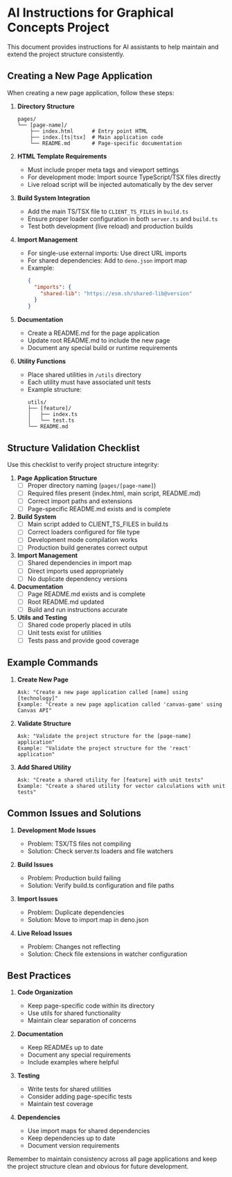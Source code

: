 # AI Instructions for Graphical Concepts Project

This document provides instructions for AI assistants to help maintain and extend the project structure consistently.

## Creating a New Page Application

When creating a new page application, follow these steps:

1. **Directory Structure**
   ```
   pages/
   └── [page-name]/
       ├── index.html      # Entry point HTML
       ├── index.[ts|tsx]  # Main application code
       └── README.md       # Page-specific documentation
   ```

2. **HTML Template Requirements**
   - Must include proper meta tags and viewport settings
   - For development mode: Import source TypeScript/TSX files directly
   - Live reload script will be injected automatically by the dev server

3. **Build System Integration**
   - Add the main TS/TSX file to `CLIENT_TS_FILES` in `build.ts`
   - Ensure proper loader configuration in both `server.ts` and `build.ts`
   - Test both development (live reload) and production builds

4. **Import Management**
   - For single-use external imports: Use direct URL imports
   - For shared dependencies: Add to `deno.json` import map
   - Example:
     ```json
     {
       "imports": {
         "shared-lib": "https://esm.sh/shared-lib@version"
       }
     }
     ```

5. **Documentation**
   - Create a README.md for the page application
   - Update root README.md to include the new page
   - Document any special build or runtime requirements

6. **Utility Functions**
   - Place shared utilities in `/utils` directory
   - Each utility must have associated unit tests
   - Example structure:
     ```
     utils/
     ├── [feature]/
     │   ├── index.ts
     │   └── test.ts
     └── README.md
     ```

## Structure Validation Checklist

Use this checklist to verify project structure integrity:

1. **Page Application Structure**
   - [ ] Proper directory naming (`pages/[page-name]`)
   - [ ] Required files present (index.html, main script, README.md)
   - [ ] Correct import paths and extensions
   - [ ] Page-specific README.md exists and is complete

2. **Build System**
   - [ ] Main script added to CLIENT_TS_FILES in build.ts
   - [ ] Correct loaders configured for file type
   - [ ] Development mode compilation works
   - [ ] Production build generates correct output

3. **Import Management**
   - [ ] Shared dependencies in import map
   - [ ] Direct imports used appropriately
   - [ ] No duplicate dependency versions

4. **Documentation**
   - [ ] Page README.md exists and is complete
   - [ ] Root README.md updated
   - [ ] Build and run instructions accurate

5. **Utils and Testing**
   - [ ] Shared code properly placed in utils
   - [ ] Unit tests exist for utilities
   - [ ] Tests pass and provide good coverage

## Example Commands

1. **Create New Page**
   ```
   Ask: "Create a new page application called [name] using [technology]"
   Example: "Create a new page application called 'canvas-game' using Canvas API"
   ```

2. **Validate Structure**
   ```
   Ask: "Validate the project structure for the [page-name] application"
   Example: "Validate the project structure for the 'react' application"
   ```

3. **Add Shared Utility**
   ```
   Ask: "Create a shared utility for [feature] with unit tests"
   Example: "Create a shared utility for vector calculations with unit tests"
   ```

## Common Issues and Solutions

1. **Development Mode Issues**
   - Problem: TSX/TS files not compiling
   - Solution: Check server.ts loaders and file watchers

2. **Build Issues**
   - Problem: Production build failing
   - Solution: Verify build.ts configuration and file paths

3. **Import Issues**
   - Problem: Duplicate dependencies
   - Solution: Move to import map in deno.json

4. **Live Reload Issues**
   - Problem: Changes not reflecting
   - Solution: Check file extensions in watcher configuration

## Best Practices

1. **Code Organization**
   - Keep page-specific code within its directory
   - Use utils for shared functionality
   - Maintain clear separation of concerns

2. **Documentation**
   - Keep READMEs up to date
   - Document any special requirements
   - Include examples where helpful

3. **Testing**
   - Write tests for shared utilities
   - Consider adding page-specific tests
   - Maintain test coverage

4. **Dependencies**
   - Use import maps for shared dependencies
   - Keep dependencies up to date
   - Document version requirements

Remember to maintain consistency across all page applications and keep the project structure clean and obvious for future development.
